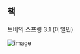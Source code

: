 <h2>책</h2>

토비의 스프링 3.1 (이일민)

![image](https://user-images.githubusercontent.com/53042858/230804779-37d4b26b-3b87-4866-842b-fd0b5cda7bb1.png)
